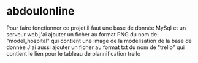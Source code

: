 # abdoulonline
Pour faire fonctionner ce projet il faut une base de donnée MySql et un serveur web
j'ai ajouter un ficher au format PNG du nom de "model_hospital" qui contient une image de la modelisation de la base de donnée
J'ai aussi ajouter un ficher au format txt du nom de "trello" qui contient le lien pour le tableau de plannification trello
